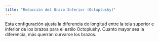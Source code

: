 ```yaml
---
title: "Reducción del Brazo Inferior (Octoplushy)"
---
```


Esta configuración ajusta la diferencia de longitud entre la tela superior e inferior de los brazos para el estilo Octoplushy. Cuanto mayor sea la diferencia, más querrán curvarse los brazos.
